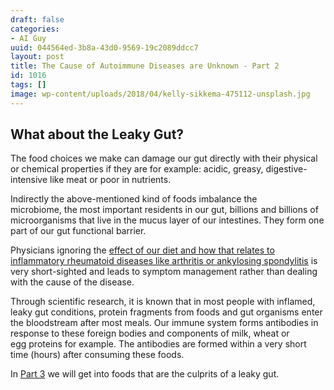```yaml
---
draft: false
categories:
- AI Guy
uuid: 044564ed-3b8a-43d0-9569-19c2089ddcc7
layout: post
title: The Cause of Autoimmune Diseases are Unknown - Part 2
id: 1016
tags: []
image: wp-content/uploads/2018/04/kelly-sikkema-475112-unsplash.jpg
---
```


## What about the Leaky Gut?

The food choices we make can damage our gut directly with their physical or chemical properties if they are for example:&nbsp;acidic,&nbsp;greasy, digestive-intensive like meat or poor in nutrients.

Indirectly the above-mentioned kind of foods&nbsp;imbalance the microbiome,&nbsp;the most important residents in our gut, billions and billions of microorganisms that live in the mucus layer of our intestines. They form one part of our gut functional barrier.

Physicians ignoring the&nbsp;[effect of our diet and how that relates to inflammatory&nbsp;rheumatoid diseases like&nbsp;arthritis or&nbsp;ankylosing spondylitis](https://www.ncbi.nlm.nih.gov/pmc/articles/PMC5682732/) is very short-sighted and leads to symptom management&nbsp;rather than dealing with the&nbsp;cause of the disease.

Through scientific research, it is known that in most people with inflamed, leaky gut conditions, protein fragments from foods and gut organisms enter the bloodstream after most meals. Our immune system forms antibodies in response to these foreign bodies and components of milk, wheat or egg&nbsp;proteins for example. The antibodies&nbsp;are formed&nbsp;within a very short time (hours) after consuming these foods.

In [Part 3](https://factastichealth.com/the-cause-of-autoimmune-diseases-are-unknown-part-3) we will get into foods that are the culprits of a leaky gut.
